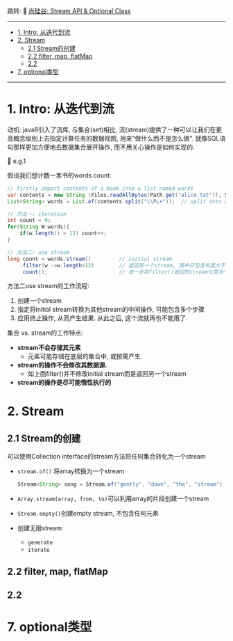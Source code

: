 跳转:
:book: [尚硅谷: Stream API & Optional Class](./GuiguShang.md)


---

- [1. Intro: 从迭代到流](#1-intro-从迭代到流)
- [2. Stream](#2-stream)
  - [2.1 Stream的创建](#21-stream的创建)
  - [2.2 filter, map, flatMap](#22-filter-map-flatmap)
  - [2.2](#22)
- [7. optional类型](#7-optional类型)


---

# 1. Intro: 从迭代到流
动机: java8引入了流库, 与集合(set)相比, 流(stream)提供了一种可以让我们在更高概念级别上去指定计算任务的数据视图, 用来"做什么而不是怎么做". 就像SQL语句那样更加方便地去数据集合展开操作, 而不用关心操作是如何实现的.

:gem: e.g.1

假设我们想计数一本书的words count:
```java
// firstly import contents of a book into a list named words
var contents = new String (Files.readAllBytes(Path.get("alice.txt")), StandardCharsets.UTF_8);      // read file into String
List<String> words = List.of(contents.split("\\PL+"));  // split into words

// 方法一: iteration
int count = 0;
for(String W:words){
    if(w.length() > 12) count++;
}

// 方法二: use stream
long count = words.stream()         // initial stream
    .filter(w ->w.length>12)        // 返回另一个stream, 其中只包含长度大于12的单词
    .count();                       // 进一步将filter()返回的stream化简为一个结果
```

方法二use stream的工作流程:
1. 创建一个stream
2. 指定将initial stream转换为其他stream的中间操作, 可能包含多个步骤
3. 应用终止操作, 从而产生结果. 从此之后, 这个流就再也不能用了.


集合 vs. stream的工作特点:
+ **stream不会存储其元素**
  + 元素可能存储在底层的集合中, 或按需产生. 
+ **stream的操作不会修改其数据源.** 
  + 如上面filter()并不修改initial stream而是返回另一个stream
+ **stream的操作是尽可能惰性执行的**


# 2. Stream
## 2.1 Stream的创建
可以使用Collection interface的stream方法将任何集合转化为一个stream

+ `stream.of()` 将array转换为一个stream
    ```java
    Stream<String> song = Stream.of("gently", "down", "the", "stream")
    ```
+ `Array.stream(array, from, to)`可以利用array的片段创建一个stream

+ `Stream.empty()`创建empty stream, 不包含任何元素
+ 创建无限stream:
  + `generate`
  + `iterate`

## 2.2 filter, map, flatMap

## 2.2 

# 7. optional类型